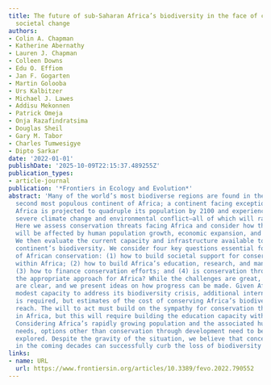 ```yaml
---
title: The future of sub-Saharan Africa’s biodiversity in the face of climate and
  societal change
authors:
- Colin A. Chapman
- Katherine Abernathy
- Lauren J. Chapman
- Colleen Downs
- Edu O. Effiom
- Jan F. Gogarten
- Martin Golooba
- Urs Kalbitzer
- Michael J. Lawes
- Addisu Mekonnen
- Patrick Omeja
- Onja Razafindratsima
- Douglas Sheil
- Gary M. Tabor
- Charles Tumwesigye
- Dipto Sarkar
date: '2022-01-01'
publishDate: '2025-10-09T22:15:37.489255Z'
publication_types:
- article-journal
publication: '*Frontiers in Ecology and Evolution*'
abstract: 'Many of the world’s most biodiverse regions are found in the poorest and
  second most populous continent of Africa; a continent facing exceptional challenges.
  Africa is projected to quadruple its population by 2100 and experience increasingly
  severe climate change and environmental conflict—all of which will ravage biodiversity.
  Here we assess conservation threats facing Africa and consider how these threats
  will be affected by human population growth, economic expansion, and climate change.
  We then evaluate the current capacity and infrastructure available to conserve the
  continent’s biodiversity. We consider four key questions essential for the future
  of African conservation: (1) how to build societal support for conservation efforts
  within Africa; (2) how to build Africa’s education, research, and management capacity;
  (3) how to finance conservation efforts; and (4) is conservation through development
  the appropriate approach for Africa? While the challenges are great, ways forward
  are clear, and we present ideas on how progress can be made. Given Africa’s current
  modest capacity to address its biodiversity crisis, additional international funding
  is required, but estimates of the cost of conserving Africa’s biodiversity are within
  reach. The will to act must build on the sympathy for conservation that is evident
  in Africa, but this will require building the education capacity within the continent.
  Considering Africa’s rapidly growing population and the associated huge economic
  needs, options other than conservation through development need to be more effectively
  explored. Despite the gravity of the situation, we believe that concerted effort
  in the coming decades can successfully curb the loss of biodiversity in Africa.'
links:
- name: URL
  url: https://www.frontiersin.org/articles/10.3389/fevo.2022.790552
---
```

